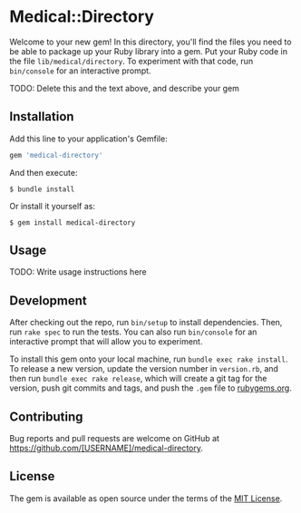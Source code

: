 # Medical::Directory

Welcome to your new gem! In this directory, you'll find the files you need to be able to package up your Ruby library into a gem. Put your Ruby code in the file `lib/medical/directory`. To experiment with that code, run `bin/console` for an interactive prompt.

TODO: Delete this and the text above, and describe your gem

## Installation

Add this line to your application's Gemfile:

```ruby
gem 'medical-directory'
```

And then execute:

    $ bundle install

Or install it yourself as:

    $ gem install medical-directory

## Usage

TODO: Write usage instructions here

## Development

After checking out the repo, run `bin/setup` to install dependencies. Then, run `rake spec` to run the tests. You can also run `bin/console` for an interactive prompt that will allow you to experiment.

To install this gem onto your local machine, run `bundle exec rake install`. To release a new version, update the version number in `version.rb`, and then run `bundle exec rake release`, which will create a git tag for the version, push git commits and tags, and push the `.gem` file to [rubygems.org](https://rubygems.org).

## Contributing

Bug reports and pull requests are welcome on GitHub at https://github.com/[USERNAME]/medical-directory.


## License

The gem is available as open source under the terms of the [MIT License](https://opensource.org/licenses/MIT).
